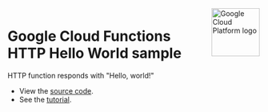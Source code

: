 <img src="https://avatars2.githubusercontent.com/u/2810941?v=3&s=96" alt="Google Cloud Platform logo" title="Google Cloud Platform" align="right" height="96" width="96"/>

# Google Cloud Functions HTTP Hello World sample

HTTP function responds with "Hello, world!"

- View the [source code][code].
- See the [tutorial].

[code]: index.php
[tutorial]: https://cloud.google.com/functions/docs/samples/functions-helloworld-http
